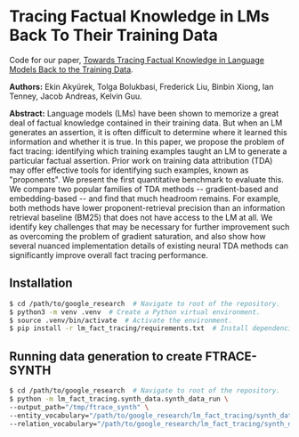 # Tracing Factual Knowledge in LMs Back To Their Training Data

Code for our paper, [Towards Tracing Factual Knowledge in Language Models Back to the Training Data](https://arxiv.org/abs/2205.11482).

**Authors:** Ekin Akyürek, Tolga Bolukbasi, Frederick Liu, Binbin Xiong, Ian Tenney, Jacob Andreas, Kelvin Guu.

**Abstract:** Language models (LMs) have been shown to memorize a great deal of factual knowledge contained in their training data. But when an LM generates an assertion, it is often difficult to determine where it learned this information and whether it is true. In this paper, we propose the problem of fact tracing: identifying which training examples taught an LM to generate a particular factual assertion. Prior work on training data attribution (TDA) may offer effective tools for identifying such examples, known as "proponents". We present the first quantitative benchmark to evaluate this. We compare two popular families of TDA methods -- gradient-based and embedding-based -- and find that much headroom remains. For example, both methods have lower proponent-retrieval precision than an information retrieval baseline (BM25) that does not have access to the LM at all. We identify key challenges that may be necessary for further improvement such as overcoming the problem of gradient saturation, and also show how several nuanced implementation details of existing neural TDA methods can significantly improve overall fact tracing performance.

## Installation

```bash
$ cd /path/to/google_research  # Navigate to root of the repository.
$ python3 -m venv .venv  # Create a Python virtual environment.
$ source .venv/bin/activate  # Activate the environment.
$ pip install -r lm_fact_tracing/requirements.txt  # Install dependencies.
```

## Running data generation to create FTRACE-SYNTH

```bash
$ cd /path/to/google_research  # Navigate to root of the repository.
$ python -m lm_fact_tracing.synth_data.synth_data_run \
--output_path="/tmp/ftrace_synth" \
--entity_vocabulary="/path/to/google_research/lm_fact_tracing/synth_data/names.txt" \
--relation_vocabulary="/path/to/google_research/lm_fact_tracing/synth_data/relations.txt"
```
